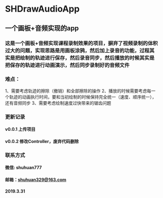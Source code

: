 # SHDrawAudioApp
## 一个画板+音频实现的app
### 这是一个画板+音频实现课程录制效果的项目，摒弃了视频录制的体积过大的问题，实现思路是用画板涂鸦，然后加上录音的功能，过程其实是把绘制的轨迹进行保存，然后录音同步，然后播放的时候其实是把保存的轨迹进行动画演示，然后同步录制好的音频文件
### 难点：
1、需要考虑轨迹的擦除（撤销）和全部擦除的操作
2、播放的时候需要考虑每一个轨迹的动画执行时间，要和当初绘制的时候保持完全统一（速度、顺序统一），还有音频同步
3、需要考虑绘制速度过快带来的锯齿问题

### 更新记录
#### v0.0.1 上传项目
#### v0.0.2 修改Controller，废弃代码删除

### 联系方式
#### 微信: shuhuan777
#### 邮箱：shuhuan329@163.com

#### 2019.3.31
